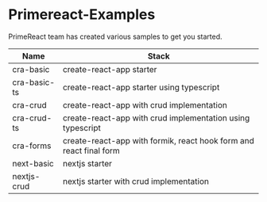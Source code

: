 # Primereact-Examples
PrimeReact team has created various samples to get you started.

| Name  | Stack |
| ------------- | ------------- |
| cra-basic  | create-react-app starter |
| cra-basic-ts  | create-react-app starter using typescript |
| cra-crud  | create-react-app with crud implementation |
| cra-crud-ts  | create-react-app with crud implementation using typescript |
| cra-forms  | create-react-app with formik, react hook form and react final form |
| next-basic  | nextjs starter |
| nextjs-crud  | nextjs starter with crud implementation |
